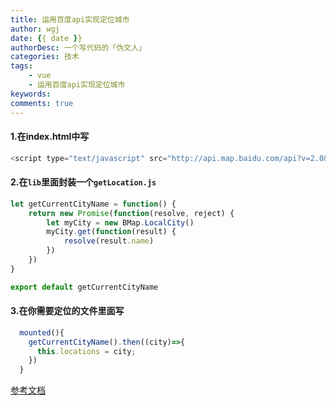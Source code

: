 ```yaml
---
title: 运用百度api实现定位城市
author: wgj
date: {{ date }}
authorDesc: 一个写代码的「伪文人」
categories: 技术
tags:
    - vue
    - 运用百度api实现定位城市
keywords:
comments: true 
---
```

#### 1.在index.html中写

```js
<script type="text/javascript" src="http://api.map.baidu.com/api?v=2.0&ak=您的密钥"></script>

```
<!-- more -->
#### 2.在`lib`里面封装一个`getLocation.js`

```js
let getCurrentCityName = function() {
    return new Promise(function(resolve, reject) {
        let myCity = new BMap.LocalCity()
        myCity.get(function(result) {
            resolve(result.name)
        })
    })
}

export default getCurrentCityName
```

#### 3.在你需要定位的文件里面写

```js
  mounted(){
    getCurrentCityName().then((city)=>{
      this.locations = city;
    })
  }
```

[参考文档](https://www.imooc.com/article/35794?block_id=tuijian_wz)